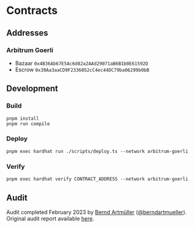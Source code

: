# Contracts

## Addresses

### Arbitrum Goerli

- Bazaar `0x4B36Ab67E5Ac6d82a2AAd29071aB6B1b0E61592D`
- Escrow `0x30Aa3aaCD9F2336052cC4ec44DC79ba06299b0bB`

## Development

### Build

```
pnpm install
pnpm run compile
```

### Deploy

```
pnpm exec hardhat run ./scripts/deploy.ts --network arbitrum-goerli
```

### Verify

```
pnpm exec hardhat verify CONTRACT_ADDRESS --network arbitrum-goerli
```

## Audit

Audit completed February 2023 by [Bernd Artmüller](https://github.com/berndartmueller) ([@berndartmueller](https://twitter.com/berndartmueller)).
Original audit report available [here](https://github.com/berndartmueller/audits/blob/main/audits/Bazaar/2023-02_Bazaar_Audit_Report.md).
